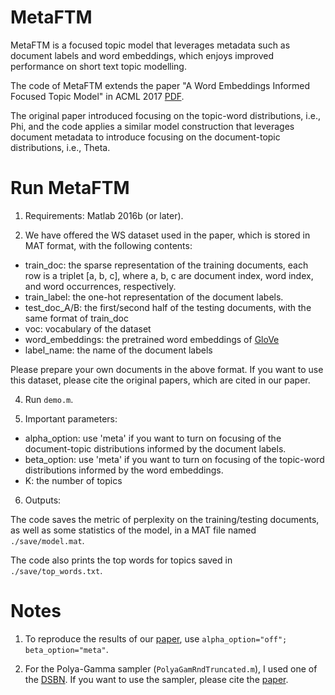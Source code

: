 # MetaFTM

MetaFTM is a focused topic model that leverages metadata such as document labels and word embeddings, which enjoys improved performance on short text topic modelling.

The code of MetaFTM extends the paper "A Word Embeddings Informed Focused Topic Model" in ACML 2017 [PDF](http://proceedings.mlr.press/v77/zhao17a/zhao17a.pdf).

The original paper introduced focusing on the topic-word distributions, i.e., Phi, and the code applies a similar model construction that leverages document metadata to introduce focusing on the document-topic distributions, i.e., Theta.


# Run MetaFTM

1. Requirements: Matlab 2016b (or later).

3. We have offered the WS dataset used in the paper, which is stored in MAT format, with the following contents:
- train_doc: the sparse representation of the training documents, each row is a triplet [a, b, c], where a, b, c are document index, word index, and word occurrences, respectively.
- train_label: the one-hot representation of the document labels.
- test_doc_A/B: the first/second half of the testing documents, with the same format of train_doc
- voc: vocabulary of the dataset
- word_embeddings: the pretrained word embeddings of [GloVe](https://nlp.stanford.edu/projects/glove/)
- label_name: the name of the document labels

Please prepare your own documents in the above format. If you want to use this dataset, please cite the original papers, which are cited in our paper.

4. Run ```demo.m```.

5. Important parameters:
- alpha_option: use 'meta' if you want to turn on focusing of the document-topic distributions informed by the document labels.
- beta_option: use 'meta' if you want to turn on focusing of the topic-word distributions informed by the word embeddings.
- K: the number of topics

6. Outputs:

The code saves the metric of perplexity on the training/testing documents, as well as some statistics of the model, in a MAT file named ```./save/model.mat```.

The code also prints the top words for topics saved in ```./save/top_words.txt```.

# Notes

1. To reproduce the results of our [paper](http://proceedings.mlr.press/v77/zhao17a/zhao17a.pdf), use ```alpha_option="off"; beta_option="meta"```.  

2. For the Polya-Gamma sampler (```PolyaGamRndTruncated.m```), I used one of the [DSBN](https://github.com/zhegan27/dsbn_aistats2015). If you want to use the sampler, please cite the [paper](http://proceedings.mlr.press/v38/gan15.html).
